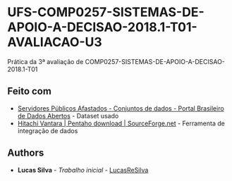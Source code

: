 # UFS-COMP0257-SISTEMAS-DE-APOIO-A-DECISAO-2018.1-T01-AVALIACAO-U3

Prática da 3ª avaliação de COMP0257-SISTEMAS-DE-APOIO-A-DECISAO-2018.1-T01

## Feito com

* [Servidores Públicos Afastados - Conjuntos de dados - Portal Brasileiro de Dados Abertos](http://dados.gov.br/dataset/servidores-publicos-afastados) - Dataset usado
* [Hitachi Vantara | Pentaho download | SourceForge.net](https://sourceforge.net/projects/pentaho/) - Ferramenta de integração de dados

## Authors

* **Lucas Silva** - *Trabalho inicial* - [LucasReSilva](https://github.com/LucasReSilva)
